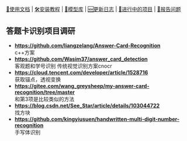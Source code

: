 [📘使用文档]() |
[🛠安装教程]() |
[👀模型库]() |
[🆕更新日志]() |
[🚀进行中的项目]() |
[🤔报告问题]()

## 答题卡识别项目调研

- **https://github.com/liangzelang/Answer-Card-Recognition**    
 c++方案
- **https://github.com/Wasim37/answer_card_detection**    
 客观题和学号识别 传统视觉识别方案cnocr   
- **https://cloud.tencent.com/developer/article/1528716**    
 获取锚点，透视变换   
- **https://gitee.com/wang_greysheep/my-answer-card-recognition/tree/master**   
 和第3项是比较类似的方法
- **https://blog.csdn.net/See_Star/article/details/103044722**    
 找方块
- **https://github.com/kingyiusuen/handwritten-multi-digit-number-recognition**   
手写体识别

 

  
